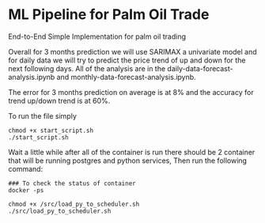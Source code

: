 # ML Pipeline for Palm Oil Trade
End-to-End Simple Implementation for palm oil trading

Overall for 3 months prediction we will use SARIMAX a univariate model and for daily data we will try to predict the price trend of up and down for the next following days. All of the analysis are in the daily-data-forecast-analysis.ipynb and monthly-data-forecast-analysis.ipynb.

The error for 3 months prediction on average is at 8% and the accuracy for trend up/down trend is at 60%.

To run the file simply 
```
chmod +x start_script.sh
./start_script.sh
```

Wait a little while after all of the container is run there should be 2 container that will be running postgres and python services, Then run the following command:
```
### To check the status of container
docker -ps

chmod +x /src/load_py_to_scheduler.sh
./src/load_py_to_scheduler.sh
```

